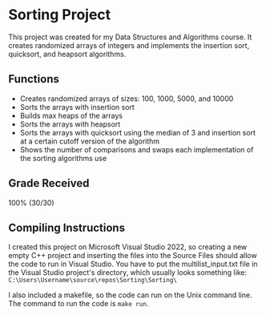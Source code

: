 # Sorting Project

This project was created for my Data Structures and Algorithms course. It creates randomized arrays of integers and implements the insertion sort, quicksort, and heapsort
algorithms.

## Functions
* Creates randomized arrays of sizes: 100, 1000, 5000, and 10000
* Sorts the arrays with insertion sort
* Builds max heaps of the arrays
* Sorts the arrays with heapsort
* Sorts the arrays with quicksort using the median of 3 and insertion sort at a certain cutoff version of the algorithm
* Shows the number of comparisons and swaps each implementation of the sorting algorithms use

## Grade Received
100% (30/30)

## Compiling Instructions
I created this project on Microsoft Visual Studio 2022, so creating a new empty C++ project and 
inserting the files into the Source Files should allow the code to run in Visual Studio. 
You have to put the multilist_input.txt file in the Visual Studio project's directory, 
which usually looks something like: `C:\Users\Username\source\repos\Sorting\Sorting\`
  
I also included a makefile, so the code can run on the Unix command line. The command to run the 
code is `make run`.
